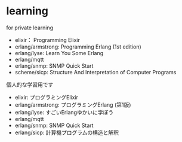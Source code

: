 # learning
for private learning

* elixir： Programming Elixir
* erlang/armstrong: Programming Erlang (1st edition)
* erlang/lyse: Learn You Some Erlang
* erlang/mqtt
* erlang/snmp: SNMP Quick Start
* scheme/sicp: Structure And Interpretation of Computer Programs

個人的な学習用です

* elixir: プログラミングElixir
* erlang/armstrong: プログラミングErlang (第1版)
* erlang/lyse: すごいErlangゆかいに学ぼう
* erlang/mqtt
* erlang/snmp: SNMP Quick Start
* erlang/sicp: 計算機プログラムの構造と解釈
